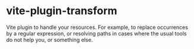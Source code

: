 # vite-plugin-transform
Vite plugin to handle your resources. For example, to replace occurrences by a regular expression, or resolving paths in cases where the usual tools do not help you, or something else.
